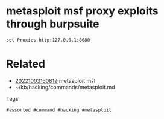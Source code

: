 # metasploit msf proxy exploits through burpsuite
```
set Proxies http:127.0.0.1:8080
```

# Related

- [20221003150819](/zet/20221003150819/README.md) metasploit msf
- ~/kb/hacking/commands/metasploit.md

Tags:

    #assorted #command #hacking #metasploit

